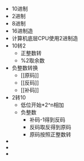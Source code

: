 - 10进制
- 2进制
- 8进制
- 16进制造
- 计算机底层CPU使用2进制造
- 10转2
	- 正整数转
	- %2取余数
- 负整数转换
	- [[原码]]
	- [[反码]]
	- [[补码]]
- 2转10
	- 低位开始*2^n相加
	- 负整数
		- 补码-1得到反码
		- 反码取反得到原码
		- 原码按照正整数转
-
-
-